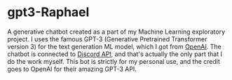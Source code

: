 # gpt3-Raphael
 
A generative chatbot created as a part of my Machine Learning exploratory project. I uses the famous GPT-3 (Generative Pretrained Transformer version 3) for the text generation ML model, which I got from [OpenAI](https://openai.com/). The chatbot is connected to [Discord API](https://support.discord.com/hc/en-us/articles/212889058-Discord-s-Official-API), and that's actually the only part that I do the work myself. This bot is strictly for my personal use, and the credit goes to OpenAI for their amazing GPT-3 API.
